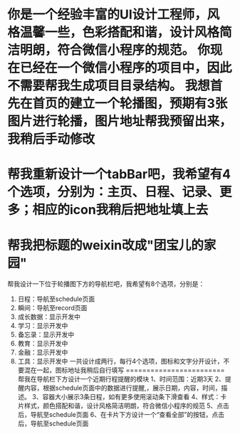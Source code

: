 你是一个经验丰富的UI设计工程师，风格温馨一些，色彩搭配和谐，设计风格简洁明朗，符合微信小程序的规范。
你现在已经在一个微信小程序的项目中，因此不需要帮我生成项目目录结构。
我想首先在首页的建立一个轮播图，预期有3张图片进行轮播，图片地址帮我预留出来，我稍后手动修改
========================
帮我重新设计一个tabBar吧，我希望有4个选项，分别为：主页、日程、记录、更多；相应的icon我稍后把地址填上去
========================
帮我把标题的weixin改成"团宝儿的家园"
========================
帮我设计一下位于轮播图下方的导航栏吧，我希望有8个选项，分别是： 
1. 日程：导航至schedule页面
2. 瞬间：导航至record页面
3. 成长数据：显示开发中
4. 学习：显示开发中
5. 备忘录：显示开发中
6. 教育：显示开发中
7. 金融：显示开发中
8. 工具：显示开发中
一共设计成两行，每行4个选项，图标和文字分开设计，不要混在一起，图标地址我稍后自行填写
========================
帮我在导航栏下方设计一个近期行程提醒的模块
1、时间范围：近期3天
2、提醒内容，根据schedule页面中的数据进行提醒,，展示日期，内容，时间，描述。
3、容器大小展示3条日程，如有更多使用滚动条下滑查看
4、样式：卡片样式，颜色搭配和谐，设计风格简洁明朗，符合微信小程序的规范
5、点击后，导航至schedule页面
6、在卡片下方设计一个“查看全部”的按钮，点击后，导航至schedule页面

